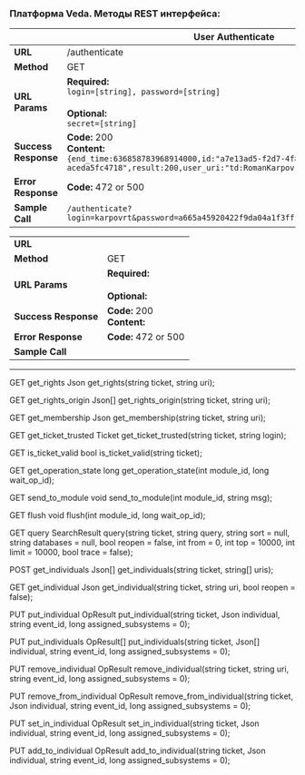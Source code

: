 ### Платформа Veda. Методы REST интерфейса:

|                      | **User Authenticate**                                        |
| -------------------- | ------------------------------------------------------------ |
| **URL**              | /authenticate                                                |
| **Method**           | GET                                                          |
| **URL Params**       | **Required:** <br />`login=[string], password=[string]`<br /><br />**Optional:**<br />`secret=[string]` |
| **Success Response** | **Code:** 200 <br />**Content:** <br />`{end_time:636858783968914000,id:"a7e13ad5-f2d7-4f8f-8543-aceda5fc4718",result:200,user_uri:"td:RomanKarpov"}` |
| **Error Response**   | **Code:** 472 or 500                                         |
| **Sample Call**      | `/authenticate?login=karpovrt&password=a665a45920422f9da04a1f3fff1fa07e998e86f7f7a27ae3` |



|                      |                                               |
| -------------------- | --------------------------------------------- |
| **URL**              |                                               |
| **Method**           | GET                                           |
| **URL Params**       | **Required:** <br /><br />**Optional:**<br /> |
| **Success Response** | **Code:** 200 <br />**Content:**              |
| **Error Response**   | **Code:** 472 or 500                          |
| **Sample Call**      |                                               |



-------------------------------

GET get_rights
    Json get_rights(string ticket, string uri);

GET get_rights_origin
    Json[] get_rights_origin(string ticket, string uri);

GET get_membership
    Json get_membership(string ticket, string uri);

GET get_ticket_trusted
    Ticket get_ticket_trusted(string ticket, string login);

GET is_ticket_valid
    bool is_ticket_valid(string ticket);

GET get_operation_state
    long get_operation_state(int module_id, long wait_op_id);

GET send_to_module
    void send_to_module(int module_id, string msg);

GET flush
    void flush(int module_id, long wait_op_id);

GET query
    SearchResult query(string ticket, string query, string sort = null, string databases = null, bool reopen = false, int from = 0, int top = 10000,
                       int limit = 10000, bool trace = false);

POST get_individuals
    Json[] get_individuals(string ticket, string[] uris);

GET get_individual
    Json get_individual(string ticket, string uri, bool reopen = false);

PUT put_individual
    OpResult put_individual(string ticket, Json individual, string event_id, long assigned_subsystems = 0);

PUT put_individuals
    OpResult[] put_individuals(string ticket, Json[] individual, string event_id, long assigned_subsystems = 0);

PUT remove_individual
    OpResult remove_individual(string ticket, string uri, string event_id, long assigned_subsystems = 0);

PUT remove_from_individual
    OpResult remove_from_individual(string ticket, Json individual, string event_id, long assigned_subsystems = 0);

PUT set_in_individual
    OpResult set_in_individual(string ticket, Json individual, string event_id, long assigned_subsystems = 0);

PUT add_to_individual
    OpResult add_to_individual(string ticket, Json individual, string event_id, long assigned_subsystems = 0);